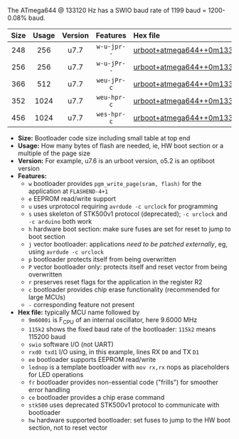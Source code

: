 The ATmega644 @ 133120 Hz has a SWIO baud rate of 1199 baud = 1200-0.08% baud.

|Size|Usage|Version|Features|Hex file|
|:-:|:-:|:-:|:-:|:--|
|248|256|u7.7|`w-u-jpr--`|[urboot+atmega644++0m133120i++++1k2_swio_rxd0_txd1_lednop.hex](https://raw.githubusercontent.com/stefanrueger/urboot.hex/main/mcus/atmega644/internal_oscillator/fint++0m133120_Hz/br++++1k2_bps/urboot+atmega644++0m133120i++++1k2_swio_rxd0_txd1_lednop.hex)|
|256|256|u7.7|`w-u-jPr--`|[urboot+atmega644++0m133120i++++1k2_swio_rxd0_txd1.hex](https://raw.githubusercontent.com/stefanrueger/urboot.hex/main/mcus/atmega644/internal_oscillator/fint++0m133120_Hz/br++++1k2_bps/urboot+atmega644++0m133120i++++1k2_swio_rxd0_txd1.hex)|
|366|512|u7.7|`weu-jPr-c`|[urboot+atmega644++0m133120i++++1k2_swio_rxd0_txd1_ee_lednop_fr_ce.hex](https://raw.githubusercontent.com/stefanrueger/urboot.hex/main/mcus/atmega644/internal_oscillator/fint++0m133120_Hz/br++++1k2_bps/urboot+atmega644++0m133120i++++1k2_swio_rxd0_txd1_ee_lednop_fr_ce.hex)|
|352|1024|u7.7|`weu-hpr-c`|[urboot+atmega644++0m133120i++++1k2_swio_rxd0_txd1_ee_lednop_fr_ce_hw.hex](https://raw.githubusercontent.com/stefanrueger/urboot.hex/main/mcus/atmega644/internal_oscillator/fint++0m133120_Hz/br++++1k2_bps/urboot+atmega644++0m133120i++++1k2_swio_rxd0_txd1_ee_lednop_fr_ce_hw.hex)|
|456|1024|u7.7|`wes-hpr-c`|[urboot+atmega644++0m133120i++++1k2_swio_rxd0_txd1_ee_lednop_fr_ce_stk500_hw.hex](https://raw.githubusercontent.com/stefanrueger/urboot.hex/main/mcus/atmega644/internal_oscillator/fint++0m133120_Hz/br++++1k2_bps/urboot+atmega644++0m133120i++++1k2_swio_rxd0_txd1_ee_lednop_fr_ce_stk500_hw.hex)|

- **Size:** Bootloader code size including small table at top end
- **Usage:** How many bytes of flash are needed, ie, HW boot section or a multiple of the page size
- **Version:** For example, u7.6 is an urboot version, o5.2 is an optiboot version
- **Features:**
  + `w` bootloader provides `pgm_write_page(sram, flash)` for the application at `FLASHEND-4+1`
  + `e` EEPROM read/write support
  + `u` uses urprotocol requiring `avrdude -c urclock` for programming
  + `s` uses skeleton of STK500v1 protocol (deprecated); `-c urclock` and `-c arduino` both work
  + `h` hardware boot section: make sure fuses are set for reset to jump to boot section
  + `j` vector bootloader: applications *need to be patched externally*, eg, using `avrdude -c urclock`
  + `p` bootloader protects itself from being overwritten
  + `P` vector bootloader only: protects itself and reset vector from being overwritten
  + `r` preserves reset flags for the application in the register R2
  + `c` bootloader provides chip erase functionality (recommended for large MCUs)
  + `-` corresponding feature not present
- **Hex file:** typically MCU name followed by
  + `9m6000i` is F<sub>CPU</sub> of an internal oscillator, here 9.6000 MHz
  + `115k2` shows the fixed baud rate of the bootloader: `115k2` means 115200 baud
  + `swio` software I/O (not UART)
  + `rxd0 txd1` I/O using, in this example, lines RX `D0` and TX `D1`
  + `ee` bootloader supports EEPROM read/write
  + `lednop` is a template bootloader with `mov rx,rx` nops as placeholders for LED operations
  + `fr` bootloader provides non-essential code ("frills") for smoother error handling
  + `ce` bootloader provides a chip erase command
  + `stk500` uses deprecated STK500v1 protocol to communicate with bootloader
  + `hw` hardware supported bootloader: set fuses to jump to the HW boot section, not to reset vector
